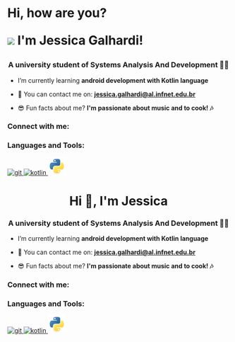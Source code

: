 <h1 align="left">Hi, how are you?

 <img src="https://raw.githubusercontent.com/kaueMarques/kaueMarques/master/hi.gif" width="20px"> I'm Jessica Galhardi!</h1>

<h3 align="center">A university student of Systems Analysis And Development 👩‍💻</h3>

- I’m currently learning **android development with Kotlin language**

- 📧 You can contact me on: **jessica.galhardi@al.infnet.edu.br**

- 😎 Fun facts about me? **I'm passionate about music and to cook! 🎶**

<h3 align="left">Connect with me:</h3>
<p align="left">
</p>

<h3 align="left">Languages and Tools:</h3>
<p align="left"> <a href="https://git-scm.com/" target="_blank" rel="noreferrer"> <img src="https://www.vectorlogo.zone/logos/git-scm/git-scm-icon.svg" alt="git" width="40" height="40"/> </a> <a href="https://kotlinlang.org" target="_blank" rel="noreferrer"> <img src="https://www.vectorlogo.zone/logos/kotlinlang/kotlinlang-icon.svg" alt="kotlin" width="40" height="40"/> </a> <a href="https://www.python.org" target="_blank" rel="noreferrer"> <img src="https://raw.githubusercontent.com/devicons/devicon/master/icons/python/python-original.svg" alt="python" width="40" height="40"/> </a> </p>


<h1 align="center">Hi 👋, I'm Jessica</h1>
<h3 align="center">A university student of Systems Analysis And Development 👩‍💻</h3>

- I’m currently learning **android development with Kotlin language**

- 📧 You can contact me on: **jessica.galhardi@al.infnet.edu.br**

- 😎 Fun facts about me? **I'm passionate about music and to cook! 🎶**

<h3 align="left">Connect with me:</h3>
<p align="left">
</p>

<h3 align="left">Languages and Tools:</h3>
<p align="left"> <a href="https://git-scm.com/" target="_blank" rel="noreferrer"> <img src="https://www.vectorlogo.zone/logos/git-scm/git-scm-icon.svg" alt="git" width="40" height="40"/> </a> <a href="https://kotlinlang.org" target="_blank" rel="noreferrer"> <img src="https://www.vectorlogo.zone/logos/kotlinlang/kotlinlang-icon.svg" alt="kotlin" width="40" height="40"/> </a> <a href="https://www.python.org" target="_blank" rel="noreferrer"> <img src="https://raw.githubusercontent.com/devicons/devicon/master/icons/python/python-original.svg" alt="python" width="40" height="40"/> </a> </p>
